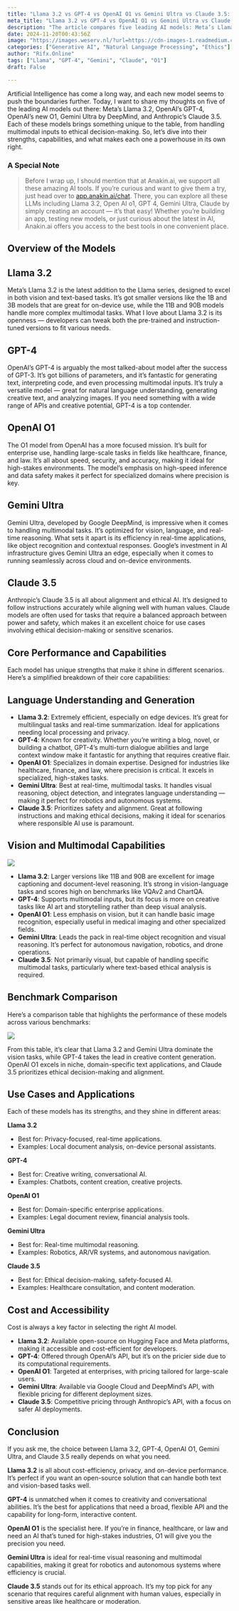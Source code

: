 ```yaml
---
title: "Llama 3.2 vs GPT-4 vs OpenAI O1 vs Gemini Ultra vs Claude 3.5: Which AI Model Is Right for You?"
meta_title: "Llama 3.2 vs GPT-4 vs OpenAI O1 vs Gemini Ultra vs Claude 3.5: Which AI Model Is Right for You?"
description: "The article compares five leading AI models: Meta’s Llama 3.2, OpenAI’s GPT-4 and O1, DeepMind’s Gemini Ultra, and Anthropic’s Claude 3.5. Each model has unique strengths: Llama 3.2 offers cost-efficiency and privacy for on-device tasks; GPT-4 excels in creativity and text generation; O1 is tailored for enterprise applications in high-stakes fields; Gemini Ultra specializes in real-time multimodal tasks; and Claude 3.5 focuses on ethical AI and alignment with human values. The choice of model depends on specific needs, such as creativity, domain expertise, or ethical considerations."
date: 2024-11-20T00:43:56Z
image: "https://images.weserv.nl/?url=https://cdn-images-1.readmedium.com/v2/resize:fit:800/1*1sba7YeMOYwOZ83io4jt4g.png"
categories: ["Generative AI", "Natural Language Processing", "Ethics"]
author: "Rifx.Online"
tags: ["Llama", "GPT-4", "Gemini", "Claude", "O1"]
draft: False

---
```







Artificial Intelligence has come a long way, and each new model seems to push the boundaries further. Today, I want to share my thoughts on five of the leading AI models out there: Meta’s Llama 3\.2, OpenAI’s GPT\-4, OpenAI’s new O1, Gemini Ultra by DeepMind, and Anthropic’s Claude 3\.5\. Each of these models brings something unique to the table, from handling multimodal inputs to ethical decision\-making. So, let’s dive into their strengths, capabilities, and what makes each one a powerhouse in its own right.


### A Special Note


> Before I wrap up, I should mention that at Anakin.ai, we support all these amazing AI tools. If you’re curious and want to give them a try, just head over to [app.anakin.ai/chat](https://app.anakin.ai/chat). There, you can explore all these LLMs including Llama 3\.2, Open AI o1, GPT 4, Gemini Ultra, Claude by simply creating an account — it’s that easy! Whether you’re building an app, testing new models, or just curious about the latest in AI, Anakin.ai offers you access to the best tools in one convenient place.


## Overview of the Models


## Llama 3\.2

Meta’s Llama 3\.2 is the latest addition to the Llama series, designed to excel in both vision and text\-based tasks. It’s got smaller versions like the 1B and 3B models that are great for on\-device use, while the 11B and 90B models handle more complex multimodal tasks. What I love about Llama 3\.2 is its openness — developers can tweak both the pre\-trained and instruction\-tuned versions to fit various needs.


## GPT\-4

OpenAI’s GPT\-4 is arguably the most talked\-about model after the success of GPT\-3\. It’s got billions of parameters, and it’s fantastic for generating text, interpreting code, and even processing multimodal inputs. It’s truly a versatile model — great for natural language understanding, generating creative text, and analyzing images. If you need something with a wide range of APIs and creative potential, GPT\-4 is a top contender.


## OpenAI O1

The O1 model from OpenAI has a more focused mission. It’s built for enterprise use, handling large\-scale tasks in fields like healthcare, finance, and law. It’s all about speed, security, and accuracy, making it ideal for high\-stakes environments. The model’s emphasis on high\-speed inference and data safety makes it perfect for specialized domains where precision is key.


## Gemini Ultra

Gemini Ultra, developed by Google DeepMind, is impressive when it comes to handling multimodal tasks. It’s optimized for vision, language, and real\-time reasoning. What sets it apart is its efficiency in real\-time applications, like object recognition and contextual responses. Google’s investment in AI infrastructure gives Gemini Ultra an edge, especially when it comes to running seamlessly across cloud and on\-device environments.


## Claude 3\.5

Anthropic’s Claude 3\.5 is all about alignment and ethical AI. It’s designed to follow instructions accurately while aligning well with human values. Claude models are often used for tasks that require a balanced approach between power and safety, which makes it an excellent choice for use cases involving ethical decision\-making or sensitive scenarios.


## Core Performance and Capabilities

Each model has unique strengths that make it shine in different scenarios. Here’s a simplified breakdown of their core capabilities:


## Language Understanding and Generation

* **Llama 3\.2**: Extremely efficient, especially on edge devices. It’s great for multilingual tasks and real\-time summarization. Ideal for applications needing local processing and privacy.
* **GPT\-4**: Known for creativity. Whether you’re writing a blog, novel, or building a chatbot, GPT\-4’s multi\-turn dialogue abilities and large context window make it fantastic for anything that requires creative flair.
* **OpenAI O1**: Specializes in domain expertise. Designed for industries like healthcare, finance, and law, where precision is critical. It excels in specialized, high\-stakes tasks.
* **Gemini Ultra**: Best at real\-time, multimodal tasks. It handles visual reasoning, object detection, and integrates language understanding — making it perfect for robotics and autonomous systems.
* **Claude 3\.5**: Prioritizes safety and alignment. Great at following instructions and making ethical decisions, making it ideal for scenarios where responsible AI use is paramount.


## Vision and Multimodal Capabilities

![](https://images.weserv.nl/?url=https://cdn-images-1.readmedium.com/v2/resize:fit:800/1*564VOy6UPNxCmgAm_nJHcA.jpeg)

* **Llama 3\.2**: Larger versions like 11B and 90B are excellent for image captioning and document\-level reasoning. It’s strong in vision\-language tasks and scores high on benchmarks like VQAv2 and ChartQA.
* **GPT\-4**: Supports multimodal inputs, but its focus is more on creative tasks like AI art and storytelling rather than deep visual analysis.
* **OpenAI O1**: Less emphasis on vision, but it can handle basic image recognition, especially useful in medical imaging and other specialized fields.
* **Gemini Ultra**: Leads the pack in real\-time object recognition and visual reasoning. It’s perfect for autonomous navigation, robotics, and drone operations.
* **Claude 3\.5**: Not primarily visual, but capable of handling specific multimodal tasks, particularly where text\-based ethical analysis is required.


## Benchmark Comparison

Here’s a comparison table that highlights the performance of these models across various benchmarks:

![](https://images.weserv.nl/?url=https://cdn-images-1.readmedium.com/v2/resize:fit:800/1*tkzp6NCWY8XDstPizOFPIA.png)

From this table, it’s clear that Llama 3\.2 and Gemini Ultra dominate the vision tasks, while GPT\-4 takes the lead in creative content generation. OpenAI O1 excels in niche, domain\-specific text applications, and Claude 3\.5 prioritizes ethical decision\-making and alignment.


## Use Cases and Applications

Each of these models has its strengths, and they shine in different areas:

**Llama 3\.2**

* Best for: Privacy\-focused, real\-time applications.
* Examples: Local document analysis, on\-device personal assistants.

**GPT\-4**

* Best for: Creative writing, conversational AI.
* Examples: Chatbots, content creation, creative projects.

**OpenAI O1**

* Best for: Domain\-specific enterprise applications.
* Examples: Legal document review, financial analysis tools.

**Gemini Ultra**

* Best for: Real\-time multimodal reasoning.
* Examples: Robotics, AR/VR systems, and autonomous navigation.

**Claude 3\.5**

* Best for: Ethical decision\-making, safety\-focused AI.
* Examples: Healthcare consultation, and content moderation.


## Cost and Accessibility

Cost is always a key factor in selecting the right AI model.

* **Llama 3\.2**: Available open\-source on Hugging Face and Meta platforms, making it accessible and cost\-efficient for developers.
* **GPT\-4**: Offered through OpenAI’s API, but it’s on the pricier side due to its computational requirements.
* **OpenAI O1**: Targeted at enterprises, with pricing tailored for large\-scale users.
* **Gemini Ultra**: Available via Google Cloud and DeepMind’s API, with flexible pricing for different deployment sizes.
* **Claude 3\.5**: Competitive pricing through Anthropic’s API, with a focus on safer AI deployments.


## Conclusion

If you ask me, the choice between Llama 3\.2, GPT\-4, OpenAI O1, Gemini Ultra, and Claude 3\.5 really depends on what you need.

**Llama 3\.2** is all about cost\-efficiency, privacy, and on\-device performance. It’s perfect if you want an open\-source solution that can handle both text and vision\-based tasks well.

**GPT\-4** is unmatched when it comes to creativity and conversational abilities. It’s the best for applications that need a broad, flexible API and the capability for long\-form, interactive content.

**OpenAI O1** is the specialist here. If you’re in finance, healthcare, or law and need an AI that’s tuned for high\-stakes industries, O1 will give you the precision you need.

**Gemini Ultra** is ideal for real\-time visual reasoning and multimodal capabilities, making it great for robotics and autonomous systems where efficiency is crucial.

**Claude 3\.5** stands out for its ethical approach. It’s my top pick for any scenario that requires careful alignment with human values, especially in sensitive areas like healthcare or moderation.


